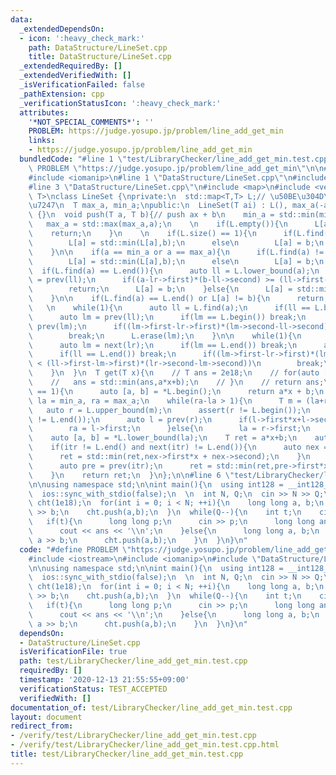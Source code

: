 ```yaml
---
data:
  _extendedDependsOn:
  - icon: ':heavy_check_mark:'
    path: DataStructure/LineSet.cpp
    title: DataStructure/LineSet.cpp
  _extendedRequiredBy: []
  _extendedVerifiedWith: []
  _isVerificationFailed: false
  _pathExtension: cpp
  _verificationStatusIcon: ':heavy_check_mark:'
  attributes:
    '*NOT_SPECIAL_COMMENTS*': ''
    PROBLEM: https://judge.yosupo.jp/problem/line_add_get_min
    links:
    - https://judge.yosupo.jp/problem/line_add_get_min
  bundledCode: "#line 1 \"test/LibraryChecker/line_add_get_min.test.cpp\"\n#define\
    \ PROBLEM \"https://judge.yosupo.jp/problem/line_add_get_min\"\n\n#include <iostream>\n\
    #include <iomanip>\n#line 1 \"DataStructure/LineSet.cpp\"\n#include <cassert>\n\
    #line 3 \"DataStructure/LineSet.cpp\"\n#include <map>\n#include <vector>\n\ntemplate<typename\
    \ T>\nclass LineSet {\nprivate:\n  std::map<T,T> L;// \u50BE\u304D\u2192\u5207\
    \u7247\n  T max_a, min_a;\npublic:\n  LineSet(T ai) : L(), max_a(-ai), min_a(ai)\
    \ {}\n  void push(T a, T b){// push ax + b\n    min_a = std::min(min_a,a);\n \
    \   max_a = std::max(max_a,a);\n    \n    if(L.empty()){\n      L[a] = b;\n  \
    \    return;\n    }\n    \n    if(L.size() == 1){\n      if(L.find(a) != L.end())\n\
    \        L[a] = std::min(L[a],b);\n      else\n        L[a] = b;\n      return;\n\
    \    }\n\n    if(a == min_a or a == max_a){\n      if(L.find(a) != L.end())\n\
    \        L[a] = std::min(L[a],b);\n      else\n        L[a] = b;\n    }\n\n  \
    \  if(L.find(a) == L.end()){\n      auto ll = L.lower_bound(a);\n      auto lr\
    \ = prev(ll);\n      if((a-lr->first)*(b-ll->second) >= (ll->first-a)*(lr->second-b))\n\
    \        return;\n      L[a] = b;\n    }else{\n      L[a] = std::min(L[a],b);\n\
    \    }\n\n    if(L.find(a) == L.end() or L[a] != b){\n      return;\n    }\n \
    \   \n    while(1){\n      auto ll = L.find(a);\n      if(ll == L.begin()) break;\n\
    \      auto lm = prev(ll);\n      if(lm == L.begin()) break;\n      auto lr =\
    \ prev(lm);\n      if((lm->first-lr->first)*(lm->second-ll->second) < (ll->first-lm->first)*(lr->second-lm->second))\n\
    \        break;\n      L.erase(lm);\n    }\n\n    while(1){\n      auto lr = L.find(a);\n\
    \      auto lm = next(lr);\n      if(lm == L.end()) break;\n      auto ll = next(lm);\n\
    \      if(ll == L.end()) break;\n      if((lm->first-lr->first)*(lm->second-ll->second)\
    \ < (ll->first-lm->first)*(lr->second-lm->second))\n        break;\n      L.erase(lm);\n\
    \    }\n  }\n  T get(T x){\n    // T ans = 2e18;\n    // for(auto [a, b] : L){\n\
    \    //   ans = std::min(ans,a*x+b);\n    // }\n    // return ans;\n    if(L.size()\
    \ == 1){\n      auto [a, b] = *L.begin();\n      return a*x + b;\n    }\n    T\
    \ la = min_a, ra = max_a;\n    while(ra-la > 1){\n      T m = (la+ra)/2;\n   \
    \   auto r = L.upper_bound(m);\n      assert(r != L.begin());\n      assert(r\
    \ != L.end());\n      auto l = prev(r);\n      if(l->first*x+l->second < r->first*x+r->second){\n\
    \        ra = l->first;\n      }else{\n        la = r->first;\n      }\n    }\n\
    \    auto [a, b] = *L.lower_bound(la);\n    T ret = a*x+b;\n    auto itr = L.lower_bound(la);\n\
    \    if(itr != L.end() and next(itr) != L.end()){\n      auto nex = next(itr);\n\
    \      ret = std::min(ret,nex->first*x + nex->second);\n    }\n    if(itr != L.begin()){\n\
    \      auto pre = prev(itr);\n      ret = std::min(ret,pre->first*x + pre->second);\n\
    \    }\n    return ret;\n  }\n};\n\n#line 6 \"test/LibraryChecker/line_add_get_min.test.cpp\"\
    \n\nusing namespace std;\n\nint main(){\n  using int128 = __int128_t;\n  cin.tie(nullptr);\n\
    \  ios::sync_with_stdio(false);\n  \n  int N, Q;\n  cin >> N >> Q;\n  LineSet<int128>\
    \ cht(1e18);\n  for(int i = 0; i < N; ++i){\n    long long a, b;\n    cin >> a\
    \ >> b;\n    cht.push(a,b);\n  }\n  while(Q--){\n    int t;\n    cin >> t;\n \
    \   if(t){\n      long long p;\n      cin >> p;\n      long long ans = cht.get(p);\n\
    \      cout << ans << '\\n';\n    }else{\n      long long a, b;\n      cin >>\
    \ a >> b;\n      cht.push(a,b);\n    }\n  }\n}\n"
  code: "#define PROBLEM \"https://judge.yosupo.jp/problem/line_add_get_min\"\n\n\
    #include <iostream>\n#include <iomanip>\n#include \"DataStructure/LineSet.cpp\"\
    \n\nusing namespace std;\n\nint main(){\n  using int128 = __int128_t;\n  cin.tie(nullptr);\n\
    \  ios::sync_with_stdio(false);\n  \n  int N, Q;\n  cin >> N >> Q;\n  LineSet<int128>\
    \ cht(1e18);\n  for(int i = 0; i < N; ++i){\n    long long a, b;\n    cin >> a\
    \ >> b;\n    cht.push(a,b);\n  }\n  while(Q--){\n    int t;\n    cin >> t;\n \
    \   if(t){\n      long long p;\n      cin >> p;\n      long long ans = cht.get(p);\n\
    \      cout << ans << '\\n';\n    }else{\n      long long a, b;\n      cin >>\
    \ a >> b;\n      cht.push(a,b);\n    }\n  }\n}\n"
  dependsOn:
  - DataStructure/LineSet.cpp
  isVerificationFile: true
  path: test/LibraryChecker/line_add_get_min.test.cpp
  requiredBy: []
  timestamp: '2020-12-13 21:55:55+09:00'
  verificationStatus: TEST_ACCEPTED
  verifiedWith: []
documentation_of: test/LibraryChecker/line_add_get_min.test.cpp
layout: document
redirect_from:
- /verify/test/LibraryChecker/line_add_get_min.test.cpp
- /verify/test/LibraryChecker/line_add_get_min.test.cpp.html
title: test/LibraryChecker/line_add_get_min.test.cpp
---
```

